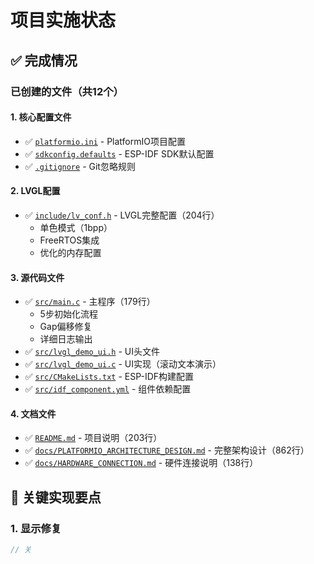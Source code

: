 # 项目实施状态

## ✅ 完成情况

### 已创建的文件（共12个）

#### 1. 核心配置文件
- ✅ [`platformio.ini`](../platformio.ini) - PlatformIO项目配置
- ✅ [`sdkconfig.defaults`](../sdkconfig.defaults) - ESP-IDF SDK默认配置
- ✅ [`.gitignore`](../.gitignore) - Git忽略规则

#### 2. LVGL配置
- ✅ [`include/lv_conf.h`](../include/lv_conf.h) - LVGL完整配置（204行）
  - 单色模式（1bpp）
  - FreeRTOS集成
  - 优化的内存配置

#### 3. 源代码文件
- ✅ [`src/main.c`](../src/main.c) - 主程序（179行）
  - 5步初始化流程
  - Gap偏移修复
  - 详细日志输出
- ✅ [`src/lvgl_demo_ui.h`](../src/lvgl_demo_ui.h) - UI头文件
- ✅ [`src/lvgl_demo_ui.c`](../src/lvgl_demo_ui.c) - UI实现（滚动文本演示）
- ✅ [`src/CMakeLists.txt`](../src/CMakeLists.txt) - ESP-IDF构建配置
- ✅ [`src/idf_component.yml`](../src/idf_component.yml) - 组件依赖配置

#### 4. 文档文件
- ✅ [`README.md`](../README.md) - 项目说明（203行）
- ✅ [`docs/PLATFORMIO_ARCHITECTURE_DESIGN.md`](PLATFORMIO_ARCHITECTURE_DESIGN.md) - 完整架构设计（862行）
- ✅ [`docs/HARDWARE_CONNECTION.md`](HARDWARE_CONNECTION.md) - 硬件连接说明（138行）

## 🎯 关键实现要点

### 1. 显示修复
```c
// 关